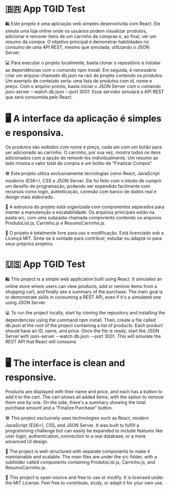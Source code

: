 # 🇧🇷 App TGID Test
🛍️ Este projeto é uma aplicação web simples desenvolvida com React. Ele simula uma loja online onde os usuários podem visualizar produtos, adicionar e remover itens de um carrinho de compras e, ao final, ver um resumo da compra. O objetivo principal é demonstrar habilidades no consumo de uma API REST, mesmo que simulada, utilizando o JSON Server.

💻 Para executar o projeto localmente, basta clonar o repositório e instalar as dependências com o comando npm install. Em seguida, é necessário criar um arquivo chamado db.json na raiz do projeto contendo os produtos. Um exemplo de conteúdo seria: uma lista de produtos com id, nome e preço. Com o arquivo pronto, basta iniciar o JSON Server com o comando json-server --watch db.json --port 3001. Esse servidor simulará a API REST que será consumida pelo React.

# 🖥️ A interface da aplicação é simples e responsiva. 
Os produtos são exibidos com nome e preço, cada um com um botão para ser adicionado ao carrinho. O carrinho, por sua vez, mostra todos os itens adicionados com a opção de removê-los individualmente. Um resumo ao lado mostra o valor total da compra e um botão de “Finalizar Compra”.

🛠️ Este projeto utiliza exclusivamente tecnologias como React, JavaScript moderno (ES6+), CSS e JSON Server. Ele foi feito com o intuito de cumprir um desafio de programação, podendo ser expandido facilmente com recursos como login, autenticação, conexão com banco de dados real e design mais elaborado.

📁 A estrutura do projeto está organizada com componentes separados para manter a manutenção e escalabilidade. Os arquivos principais estão na pasta src, com uma subpasta chamada components contendo os arquivos ProdutoList.js, Carrinho.js e ResumoCarrinho.js.

📜 O projeto é totalmente livre para uso e modificação. Está licenciado sob a Licença MIT. Sinta-se à vontade para contribuir, estudar ou adaptá-lo para seus próprios projetos.

# 🇺🇸 App TGID Test
🛍️ This project is a simple web application built using React. It simulates an online store where users can view products, add or remove items from a shopping cart, and finally see a summary of the purchase. The main goal is to demonstrate skills in consuming a REST API, even if it's a simulated one using JSON Server.

💻 To run the project locally, start by cloning the repository and installing the dependencies using the command npm install. Then, create a file called db.json at the root of the project containing a list of products. Each product should have an ID, name, and price. Once the file is ready, start the JSON Server with json-server --watch db.json --port 3001. This will simulate the REST API that React will consume.

# 🖥️ The interface is clean and responsive. 
Products are displayed with their name and price, and each has a button to add it to the cart. The cart shows all added items, with the option to remove them one by one. On the side, there's a summary showing the total purchase amount and a "Finalize Purchase" button.

🛠️ This project exclusively uses technologies such as React, modern JavaScript (ES6+), CSS, and JSON Server. It was built to fulfill a programming challenge but can easily be expanded to include features like user login, authentication, connection to a real database, or a more advanced UI design.

📁 The project is well-structured with separate components to make it maintainable and scalable. The main files are under the src folder, with a subfolder called components containing ProdutoList.js, Carrinho.js, and ResumoCarrinho.js.

📜 This project is open-source and free to use or modify. It is licensed under the MIT License. Feel free to contribute, study, or adapt it for your own use.
